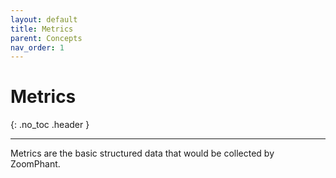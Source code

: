 ```yaml
---
layout: default
title: Metrics
parent: Concepts
nav_order: 1
---
```


# Metrics

{: .no_toc .header }

----

Metrics are the basic structured data that would be collected by ZoomPhant. 